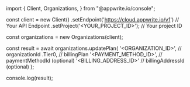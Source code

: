 import { Client, Organizations,  } from "@appwrite.io/console";

const client = new Client()
    .setEndpoint('https://cloud.appwrite.io/v1') // Your API Endpoint
    .setProject('<YOUR_PROJECT_ID>'); // Your project ID

const organizations = new Organizations(client);

const result = await organizations.updatePlan(
    '<ORGANIZATION_ID>', // organizationId
    .Tier0, // billingPlan
    '<PAYMENT_METHOD_ID>', // paymentMethodId (optional)
    '<BILLING_ADDRESS_ID>' // billingAddressId (optional)
);

console.log(result);
